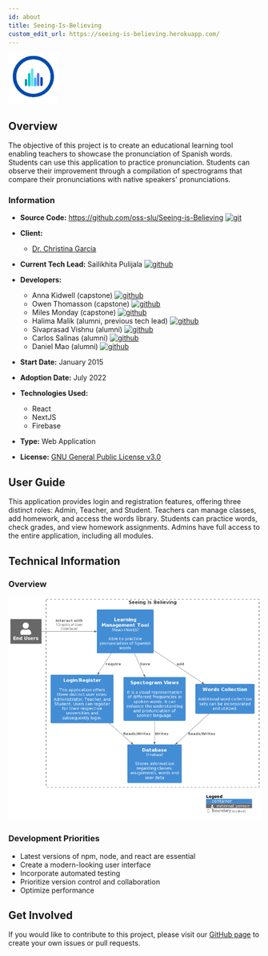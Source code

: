 ```yaml
---
id: about
title: Seeing-Is-Believing
custom_edit_url: https://seeing-is-believing.herokuapp.com/
---
```


![Seeing Is Believing Logo](100x100.jpg)

## Overview

The objective of this project is to create an educational learning tool enabling teachers to showcase the pronunciation of Spanish words. Students can use this application to practice pronunciation. Students can observe their improvement through a compilation of spectrograms that compare their pronunciations with native speakers' pronunciations.

### Information

- **Source Code:** <https://github.com/oss-slu/Seeing-is-Believing> [<img src="/img/git-alt.svg" alt="git" width="25" height="25" />](https://github.com/oss-slu/Seeing-is-Believing)
- **Client:** 
  - [Dr. Christina Garcia](https://www.slu.edu/arts-and-sciences/languages-literatures-cultures/faculty/garcia-christina.php)
- **Current Tech Lead:** Sailikhita Pulijala [<img src="/img/github.svg" alt="github" width="25" height="25" />](https://github.com/LikhitaPulijala)
- **Developers:**

  - Anna Kidwell (capstone) [<img src="/img/github.svg" alt="github" width="25" height="25" />](https://github.com/akidSLU) 
  - Owen Thomasson (capstone) [<img src="/img/github.svg" alt="github" width="25" height="25" />](https://github.com/OwenAThomasson) 
  - Miles Monday (capstone) [<img src="/img/github.svg" alt="github" width="25" height="25" />](https://github.com/mmonday0) 
  - Halima Malik (alumni, previous tech lead) [<img src="/img/github.svg" alt="github" width="25" height="25" />](https://github.com/HalimaMalik) 
  - Sivaprasad Vishnu (alumni) [<img src="/img/github.svg" alt="github" width="25" height="25" />](https://github.com/sivaprasadvishnu18) 
  - Carlos Salinas (alumni) [<img src="/img/github.svg" alt="github" width="25" height="25" />](https://github.com/carlossalinas6) 
  - Daniel Mao (alumni) [<img src="/img/github.svg" alt="github" width="25" height="25" />](https://github.com/danmao1) 

- **Start Date:** January 2015
- **Adoption Date:** July 2022
- **Technologies Used:**
  - React
  - NextJS
  - Firebase
- **Type:** Web Application
- **License:** [GNU General Public License v3.0](https://opensource.org/license/gpl-3-0/)

## User Guide

This application provides login and registration features, offering three distinct roles: Admin, Teacher, and Student. Teachers can manage classes, add homework, and access the words library. Students can practice words, check grades, and view homework assignments. Admins have full access to the entire application, including all modules.

## Technical Information

### Overview

![Software Architecture](architecture.png)

### Development Priorities

- Latest versions of npm, node, and react are essential
- Create a modern-looking user interface
- Incorporate automated testing
- Prioritize version control and collaboration
- Optimize performance

## Get Involved

If you would like to contribute to this project, please visit our [GitHub page](https://github.com/oss-slu/Seeing-is-Believing) to create your own issues or pull requests.
